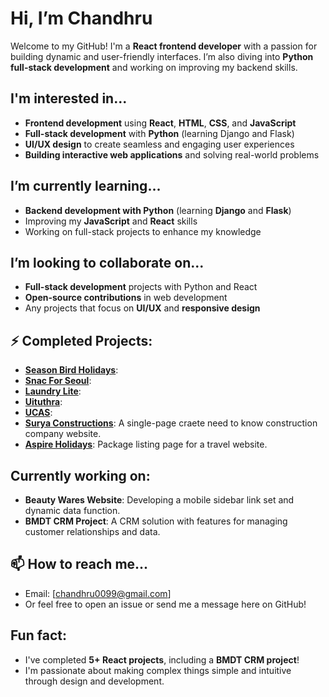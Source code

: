 #  Hi, I’m Chandhru

Welcome to my GitHub! I'm a **React frontend developer** with a passion for building dynamic and user-friendly interfaces. I’m also diving into **Python full-stack development** and working on improving my backend skills.

##  I'm interested in...
- **Frontend development** using **React**, **HTML**, **CSS**, and **JavaScript**
- **Full-stack development** with **Python** (learning Django and Flask)
- **UI/UX design** to create seamless and engaging user experiences
- **Building interactive web applications** and solving real-world problems

##  I’m currently learning...
- **Backend development with Python** (learning **Django** and **Flask**)
- Improving my **JavaScript** and **React** skills
- Working on full-stack projects to enhance my knowledge

##  I’m looking to collaborate on...
- **Full-stack development** projects with Python and React
- **Open-source contributions** in web development
- Any projects that focus on **UI/UX** and **responsive design**

## ⚡ Completed Projects:
- [**Season Bird Holidays**](https://seasonbirdholidays.com/):
- [**Snac For Seoul**](https://snacforseoul.com/):
- [**Laundry Lite**](https://laundrylite.in/):
- [**Uituthra**](https://uituthra.in/):
- [**UCAS**](https://ucas.ac.in/):
- [**Surya Constructions**](https://srisuryaconstructions.com/): A single-page craete need to know construction company website.
- [**Aspire Holidays**](https://aspireholidays.in/): Package listing page for a travel website.

##  Currently working on:
- **Beauty Wares Website**: Developing a mobile sidebar link set and dynamic data function.
- **BMDT CRM Project**: A CRM solution with features for managing customer relationships and data.

## 📫 How to reach me...
- Email: [chandhru0099@gmail.com]
- Or feel free to open an issue or send me a message here on GitHub!

## Fun fact:
- I've completed **5+ React projects**, including a **BMDT CRM project**!
- I'm passionate about making complex things simple and intuitive through design and development.
